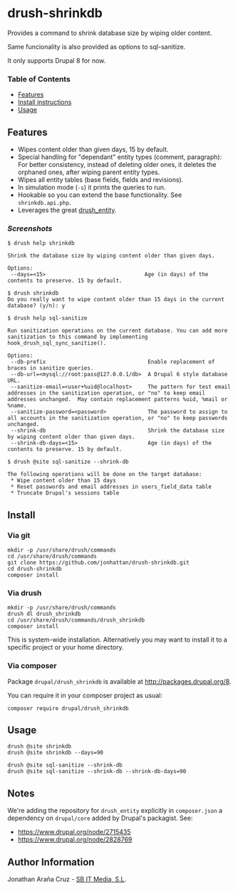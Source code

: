 # drush-shrinkdb

Provides a command to shrink database size by wiping older content.

Same funcionality is also provided as options to sql-sanitize.

It only supports Drupal 8 for now.

[Features]: #features
[Install]: #install
[Usage]: #usage


### Table of Contents

 * [Features][Features]
 * [Install instructions][Install]
 * [Usage][Usage]


## Features

 * Wipes content older than given days, 15 by default.
 * Special handling for "dependant" entity types (comment, paragraph):
 For better consistency, instead of deleting older ones, it deletes the orphaned ones,
 after wiping parent entity types.
 * Wipes all entity tables (base fields, fields and revisions).
 * In simulation mode (`-s`) it prints the queries to run.
 * Hookable so you can extend the base functionality. See `shrinkdb.api.php`.
 * Leverages the great [drush_entity](https://www.drupal.org/project/drush_entity).


### _Screenshots_

```
$ drush help shrinkdb

Shrink the database size by wiping content older than given days.

Options:
 --days=<15>                               Age (in days) of the contents to preserve. 15 by default.
```


```
$ drush shrinkdb
Do you really want to wipe content older than 15 days in the current database? (y/n): y
```


```
$ drush help sql-sanitize

Run sanitization operations on the current database. You can add more sanitization to this command by implementing hook_drush_sql_sync_sanitize().

Options:
 --db-prefix                                Enable replacement of braces in sanitize queries.
 --db-url=<mysql://root:pass@127.0.0.1/db>  A Drupal 6 style database URL.
 --sanitize-email=<user+%uid@localhost>     The pattern for test email addresses in the sanitization operation, or "no" to keep email addresses unchanged.  May contain replacement patterns %uid, %mail or %name.
 --sanitize-password=<password>             The password to assign to all accounts in the sanitization operation, or "no" to keep passwords unchanged.
 --shrink-db                                Shrink the database size by wiping content older than given days.
 --shrink-db-days=<15>                      Age (in days) of the contents to preserve. 15 by default.
```


```
$ drush @site sql-sanitize --shrink-db

The following operations will be done on the target database:
 * Wipe content older than 15 days
 * Reset passwords and email addresses in users_field_data table
 * Truncate Drupal's sessions table
```


## Install

### Via git

```
mkdir -p /usr/share/drush/commands
cd /usr/share/drush/commands
git clone https://github.com/jonhattan/drush-shrinkdb.git
cd drush-shrinkdb
composer install
```


### Via drush

```
mkdir -p /usr/share/drush/commands
drush dl drush_shrinkdb
cd /usr/share/drush/commands/drush_shrinkdb
composer install
```

This is system-wide installation. Alternatively you may want to install it
to a specific project or your home directory.


### Via composer

Package `drupal/drush_shrinkdb` is available at http://packages.drupal.org/8.

You can require it in your composer project as usual:

```
composer require drupal/drush_shrinkdb
```


## Usage

```
drush @site shrinkdb
drush @site shrinkdb --days=90

drush @site sql-sanitize --shrink-db
drush @site sql-sanitize --shrink-db --shrink-db-days=90
```


## Notes

We're adding the repository for `drush_entity` explicitly in `composer.json`
a dependency on `drupal/core` added by Drupal's packagist. See:
 * https://www.drupal.org/node/2715435
 * https://www.drupal.org/node/2828769


## Author Information

Jonathan Araña Cruz - [SB IT Media, S.L](http://sbit.io).
